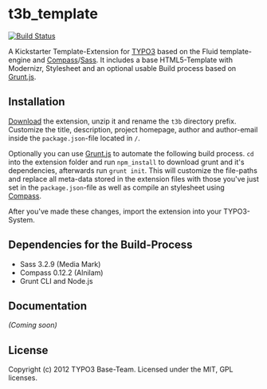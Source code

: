 # t3b_template
[![Build
Status](https://travis-ci.org/t3b/t3b_template.png?branch=master)](https://travis-ci.org/t3b/t3b_template)

A Kickstarter Template-Extension for [TYPO3](http://typo3.org/) based on the Fluid template-engine and [Compass](http://compass-style.org/)/[Sass](http://sass-lang.com/).
It includes a base HTML5-Template with Modernizr, Stylesheet and an optional usable Build process based on [Grunt.js](gruntjs.com).


## Installation
[Download](https://github.com/t3b/t3b_template/archive/master.zip) the extension, unzip it and rename the `t3b` directory prefix.
Customize the title, description, project homepage, author and author-email inside the `package.json`-file located in `/`.

Optionally you can use [Grunt.js](gruntjs.com) to automate the following build process.
`cd` into the extension folder and run `npm_install` to download grunt and it's dependencies, afterwards run `grunt init`.
This will customize the file-paths and replace all meta-data stored in the extension files with
those you've just set in the `package.json`-file as well as compile an stylesheet using [Compass](http://compass-style.org/).

After you've made these changes, import the extension into your TYPO3-System.


## Dependencies for the Build-Process
* Sass 3.2.9 (Media Mark)
* Compass 0.12.2 (Alnilam)
* Grunt CLI and Node.js


## Documentation
_(Coming soon)_


## License
Copyright (c) 2012 TYPO3 Base-Team.
Licensed under the MIT, GPL licenses.
